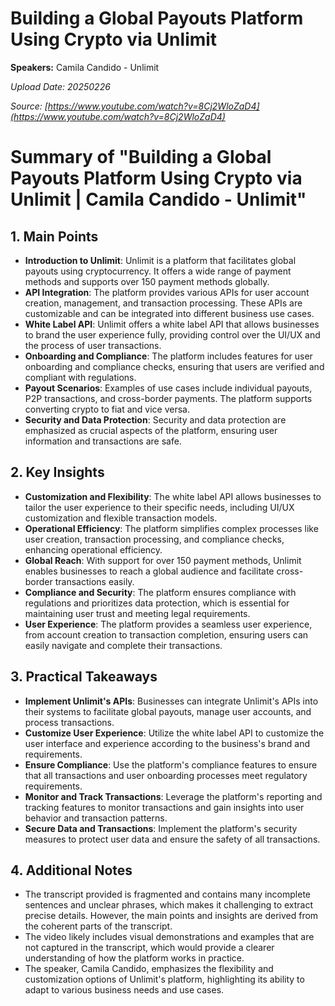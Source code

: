 # Building a Global Payouts Platform Using Crypto via Unlimit

**Speakers:** Camila Candido - Unlimit


*Upload Date: 20250226*

*Source: [https://www.youtube.com/watch?v=8Cj2WloZaD4](https://www.youtube.com/watch?v=8Cj2WloZaD4)*

# Summary of "Building a Global Payouts Platform Using Crypto via Unlimit | Camila Candido - Unlimit"

## 1. Main Points
- **Introduction to Unlimit**: Unlimit is a platform that facilitates global payouts using cryptocurrency. It offers a wide range of payment methods and supports over 150 payment methods globally.
- **API Integration**: The platform provides various APIs for user account creation, management, and transaction processing. These APIs are customizable and can be integrated into different business use cases.
- **White Label API**: Unlimit offers a white label API that allows businesses to brand the user experience fully, providing control over the UI/UX and the process of user transactions.
- **Onboarding and Compliance**: The platform includes features for user onboarding and compliance checks, ensuring that users are verified and compliant with regulations.
- **Payout Scenarios**: Examples of use cases include individual payouts, P2P transactions, and cross-border payments. The platform supports converting crypto to fiat and vice versa.
- **Security and Data Protection**: Security and data protection are emphasized as crucial aspects of the platform, ensuring user information and transactions are safe.

## 2. Key Insights
- **Customization and Flexibility**: The white label API allows businesses to tailor the user experience to their specific needs, including UI/UX customization and flexible transaction models.
- **Operational Efficiency**: The platform simplifies complex processes like user creation, transaction processing, and compliance checks, enhancing operational efficiency.
- **Global Reach**: With support for over 150 payment methods, Unlimit enables businesses to reach a global audience and facilitate cross-border transactions easily.
- **Compliance and Security**: The platform ensures compliance with regulations and prioritizes data protection, which is essential for maintaining user trust and meeting legal requirements.
- **User Experience**: The platform provides a seamless user experience, from account creation to transaction completion, ensuring users can easily navigate and complete their transactions.

## 3. Practical Takeaways
- **Implement Unlimit's APIs**: Businesses can integrate Unlimit's APIs into their systems to facilitate global payouts, manage user accounts, and process transactions.
- **Customize User Experience**: Utilize the white label API to customize the user interface and experience according to the business's brand and requirements.
- **Ensure Compliance**: Use the platform's compliance features to ensure that all transactions and user onboarding processes meet regulatory requirements.
- **Monitor and Track Transactions**: Leverage the platform's reporting and tracking features to monitor transactions and gain insights into user behavior and transaction patterns.
- **Secure Data and Transactions**: Implement the platform's security measures to protect user data and ensure the safety of all transactions.

## 4. Additional Notes
- The transcript provided is fragmented and contains many incomplete sentences and unclear phrases, which makes it challenging to extract precise details. However, the main points and insights are derived from the coherent parts of the transcript.
- The video likely includes visual demonstrations and examples that are not captured in the transcript, which would provide a clearer understanding of how the platform works in practice.
- The speaker, Camila Candido, emphasizes the flexibility and customization options of Unlimit's platform, highlighting its ability to adapt to various business needs and use cases.